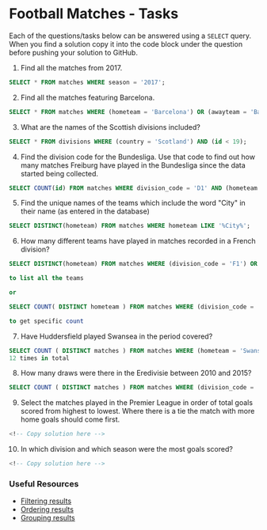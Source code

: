 # Football Matches - Tasks

Each of the questions/tasks below can be answered using a `SELECT` query. When you find a solution copy it into the code block under the question before pushing your solution to GitHub.

1) Find all the matches from 2017.

```sql
SELECT * FROM matches WHERE season = '2017';


```

2) Find all the matches featuring Barcelona.

```sql
SELECT * FROM matches WHERE (hometeam = 'Barcelona') OR (awayteam = 'Barcelona');


```

3) What are the names of the Scottish divisions included?

```sql
SELECT * FROM divisions WHERE (country = 'Scotland') AND (id < 19);


```

4) Find the division code for the Bundesliga. Use that code to find out how many matches Freiburg have played in the Bundesliga since the data started being collected.

```sql
SELECT COUNT(id) FROM matches WHERE division_code = 'D1' AND (hometeam = 'Freiburg' OR awayteam = 'Freiburg');

```

5) Find the unique names of the teams which include the word "City" in their name (as entered in the database)

```sql
SELECT DISTINCT(hometeam) FROM matches WHERE hometeam LIKE '%City%';


```

6) How many different teams have played in matches recorded in a French division?

```sql
SELECT DISTINCT(hometeam) FROM matches WHERE (division_code = 'F1') OR (division_code = 'F2');

to list all the teams 

or 

SELECT COUNT( DISTINCT hometeam ) FROM matches WHERE (division_code = 'F1' OR division_code = 'F2');

to get specific count

```

7) Have Huddersfield played Swansea in the period covered?

```sql
SELECT COUNT ( DISTINCT matches ) FROM matches WHERE (hometeam = 'Swansea' AND awayteam = 'Huddersfield') OR (hometeam = 'Huddersfield' AND awayteam = 'Swansea');
12 times in total

```

8) How many draws were there in the Eredivisie between 2010 and 2015?

```sql
SELECT COUNT ( DISTINCT matches ) FROM matches WHERE (division_code = 'N1') AND (season >= 2010 AND season <= 2015) AND (ftr = 'D');


```

9) Select the matches played in the Premier League in order of total goals scored from highest to lowest. Where there is a tie the match with more home goals should come first.

```sql
<!-- Copy solution here -->


```

10) In which division and which season were the most goals scored?

```sql
<!-- Copy solution here -->


```

### Useful Resources

- [Filtering results](https://www.w3schools.com/sql/sql_where.asp)
- [Ordering results](https://www.w3schools.com/sql/sql_orderby.asp)
- [Grouping results](https://www.w3schools.com/sql/sql_groupby.asp)